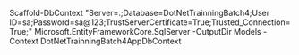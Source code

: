 Scaffold-DbContext "Server=.;Database=DotNetTrainningBatch4;User ID=sa;Password=sa@123;TrustServerCertificate=True;Trusted_Connection=True;" Microsoft.EntityFrameworkCore.SqlServer -OutputDir Models -Context DotNetTrainningBatch4AppDbContext
